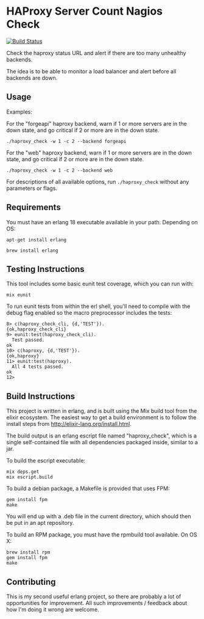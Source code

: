 HAProxy Server Count Nagios Check
=================================
[![Build Status](https://travis-ci.org/danieldreier/haproxy_stats_check.svg?branch=master)](https://travis-ci.org/danieldreier/haproxy_stats_check)

Check the haproxy status URL and alert if there are too many unhealthy backends.

The idea is to be able to monitor a load balancer and alert before all backends
are down.

Usage
-----

Examples:

For the "forgeapi" haproxy backend, warn if 1 or more servers are in the down
state, and go critical if 2 or more are in the down state.
```shell
./haproxy_check -w 1 -c 2 --backend forgeapi
```

For the "web" haproxy backend, warn if 1 or more servers are in the down
state, and go critical if 2 or more are in the down state.
```shell
./haproxy_check -w 1 -c 2 --backend web
```

For descriptions of all available options, run `./haproxy_check` without any parameters or flags.

Requirements
-----------------
You must have an erlang 18 executable available in your path. Depending on OS:
```shell
apt-get install erlang
```
```shell
brew install erlang
```

Testing Instructions
--------------------

This tool includes some basic eunit test coverage, which you can run with:

```shell
mix eunit
```

To run eunit tests from within the erl shell, you'll need to compile with
the debug flag enabled so the macro preprocessor includes the tests:
```shell
8> c(haproxy_check_cli, {d,'TEST'}).
{ok,haproxy_check_cli}
9> eunit:test(haproxy_check_cli).
  Test passed.
ok
10> c(haproxy, {d,'TEST'}).
{ok,haproxy}
11> eunit:test(haproxy).
  All 4 tests passed.
ok
12>
```

Build Instructions
------------------

This project is written in erlang, and is built using the Mix build tool from
the elixir ecosystem. The easiest way to get a build environment is to follow
the install steps from http://elixir-lang.org/install.html.

The build output is an erlang escript file named "haproxy_check", which is a single
self-contained file with all dependencies packaged inside, similar to a jar.

To build the escript executable:
```shell
mix deps.get
mix escript.build
```

To build a debian package, a Makefile is provided that uses FPM:
```shell
gem install fpm
make
```

You will end up with a .deb file in the current directory, which should
then be put in an apt repository.

To build an RPM package, you must have the rpmbuild tool available. On OS X:
```shell
brew install rpm
gem install fpm
make
```


Contributing
------------

This is my second useful erlang project, so there are probably a lot of
opportunities for improvement. All such improvements / feedback about how I'm
doing it wrong are welcome.
